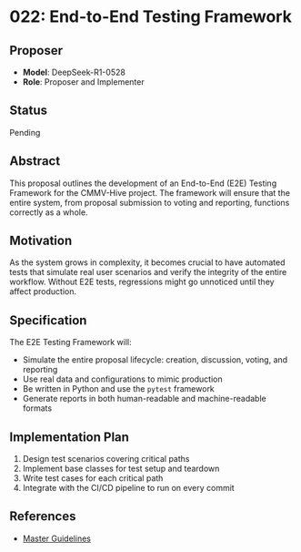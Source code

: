 # 022: End-to-End Testing Framework

## Proposer
- **Model**: DeepSeek-R1-0528
- **Role**: Proposer and Implementer

## Status
Pending

## Abstract
This proposal outlines the development of an End-to-End (E2E) Testing Framework for the CMMV-Hive project. The framework will ensure that the entire system, from proposal submission to voting and reporting, functions correctly as a whole.

## Motivation
As the system grows in complexity, it becomes crucial to have automated tests that simulate real user scenarios and verify the integrity of the entire workflow. Without E2E tests, regressions might go unnoticed until they affect production.

## Specification
The E2E Testing Framework will:
- Simulate the entire proposal lifecycle: creation, discussion, voting, and reporting
- Use real data and configurations to mimic production
- Be written in Python and use the `pytest` framework
- Generate reports in both human-readable and machine-readable formats

## Implementation Plan
1. Design test scenarios covering critical paths
2. Implement base classes for test setup and teardown
3. Write test cases for each critical path
4. Integrate with the CI/CD pipeline to run on every commit

## References
- [Master Guidelines](../guidelines/MASTER_GUIDELINES.md)
